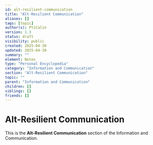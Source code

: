 ```yaml
---
id: alt-resilient-communication
title: "Alt-Resilient Communication"
aliases: []
tags: [topic]
author(s): PtiCalin
version: 1.3
status: draft
visibility: public
created: 2025-04-30
updated: 2025-04-30
summary: ""
element: Notes
type: "Personal Encyclopedia"
category: "Information and Communication"
section: "Alt-Resilient Communication"
topic: ""
parent: "Information and Communication"
children: []
siblings: []
friends: []
---
```

# Alt-Resilient Communication

This is the **Alt-Resilient Communication** section of the Information and Communication.
